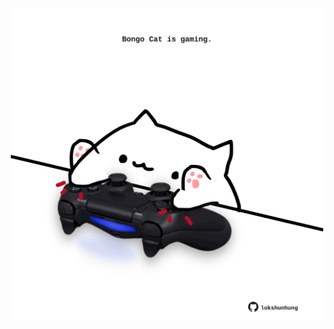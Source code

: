<!-- built at 01/09/2025, 21:00:35 UTC -->
<p align="center">
  <img width="500" height="500" src="./ReadmeImage.svg">
</p>
